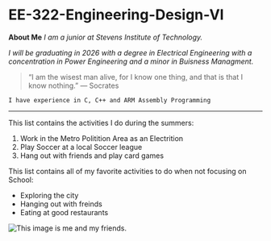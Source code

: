 # EE-322-Engineering-Design-VI


**About Me**
*I am a junior at Stevens Institute of Technology.* 

*I will be graduating in 2026 with a degree in Electrical Engineering with a concentration in Power Engineering and a minor in Buisness Managment.*


> “I am the wisest man alive, for I know one thing, and that is that I know nothing.” — Socrates

`I have experience in C, C++ and ARM Assembly Programming`

---

This list contains the activities I do during the summers:
1. Work in the Metro Politition Area as an Electrition
2. Play Soccer at a local Soccer league
3. Hang out with friends and play card games

This list contains all of my favorite activities to do when not focusing on School:
- Exploring the city
- Hanging out with freinds
- Eating at good restaurants 

![This image is me and my friends.](C:\Users\marci\Pictures\IMG_0470.jpeg)
